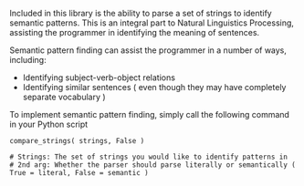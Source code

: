 Included in this library is the ability to parse a set of strings to identify semantic patterns. This is an integral part to Natural Linguistics Processing, assisting the programmer in identifying the meaning of sentences.

Semantic pattern finding can assist the programmer in a number of ways, including:
- Identifying subject-verb-object relations
- Identifying similar sentences ( even though they may have completely separate vocabulary )

To implement semantic pattern finding, simply call the following command in your Python script

```
compare_strings( strings, False )

# Strings: The set of strings you would like to identify patterns in
# 2nd arg: Whether the parser should parse literally or semantically ( True = literal, False = semantic )
```

